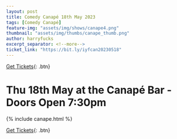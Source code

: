 ```yaml
---
layout: post
title: Comedy Canapé 18th May 2023
tags: [Comedy Canapé]
feature-img: "assets/img/shows/canape4.png"
thumbnail: "assets/img/thumbs/canape_thumb.png"
author: harryfucks
excerpt_separator: <!--more-->
ticket_link: "https://bit.ly/iyfcan20230518"
---
```


[Get Tickets]({{page.ticket_link}}){: .btn}

# Thu 18th May at the Canapé Bar - Doors Open 7:30pm

{% include canape.html %}

[Get Tickets]({{page.ticket_link}}){: .btn}
